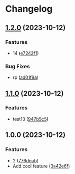 # Changelog

## [1.2.0](https://github.com/MrMint/release-please-branching-test/compare/v1.1.0...v1.2.0) (2023-10-12)


### Features

* 14 ([e7242f1](https://github.com/MrMint/release-please-branching-test/commit/e7242f159b8510bce0bc78ab5ef8f7c440675a1b))


### Bug Fixes

* rp ([ad01f9a](https://github.com/MrMint/release-please-branching-test/commit/ad01f9a55415a9f6da0a9a34e477df67883a9240))

## [1.1.0](https://github.com/MrMint/release-please-branching-test/compare/v1.0.0...v1.1.0) (2023-10-12)


### Features

* test13 ([947b5c5](https://github.com/MrMint/release-please-branching-test/commit/947b5c545f8f4565c07adeab6d0daf487603c075))

## 1.0.0 (2023-10-12)


### Features

* 2 ([776deab](https://github.com/MrMint/release-please-branching-test/commit/776deab21a586bb794d3cdf7d6298a17b8aa22f5))
* Add cool feature ([3a42e6f](https://github.com/MrMint/release-please-branching-test/commit/3a42e6fc9e0b9a474ad2884aff2cf3797dcc6de9))
